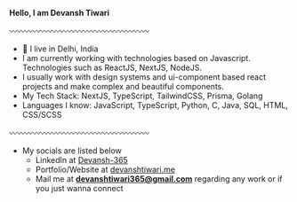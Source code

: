 **Hello, I am Devansh Tiwari**

〰️〰️〰️〰️〰️〰️〰️〰️〰️〰️〰️〰️〰️〰️〰️〰️〰️〰️

- 📍 I live in Delhi, India
- I am currently working with technologies based on Javascript. Technologies such as ReactJS, NextJS, NodeJS.
- I usually work with design systems and ui-component based react projects and make complex and beautiful components.
- My Tech Stack: NextJS, TypeScript, TailwindCSS, Prisma, Golang
- Languages I know: JavaScript, TypeScript, Python, C, Java, SQL, HTML, CSS/SCSS

〰️〰️〰️〰️〰️〰️〰️〰️〰️〰️〰️〰️〰️〰️〰️〰️〰️〰️

- My socials are listed below
  - LinkedIn at [Devansh-365](https://www.linkedin.com/)
  - Portfolio/Website at [devanshtiwari.me](https://devanshtiwari.me)
  - Mail me at **devanshtiwari365@gmail.com** regarding any work or if you just wanna connect


